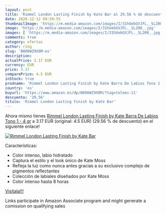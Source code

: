 ```yaml
---
layout: post
title: 'Rimmel London Lasting Finish by Kate Bar al 29.56 % de descuento'
date: 2020-12-12 09:59:55
thumbnailImage: 'https://m.media-amazon.com/images/I/31hUebGVJFL._SL200_.jpg'
image: 'https://m.media-amazon.com/images/I/31hUebGVJFL._SL200_.jpg'
images: [ 'https://m.media-amazon.com/images/I/31hUebGVJFL._SL200_.jpg' ]
comments: true
category: ofertas
author: ring
slug: 'B006WZ9X8M-es'
description:
actualPrice: 3.17 EUR
currency: EUR
price: 3.17
comparePrice: 4.5 EUR
inStock: true
prodname: 'Rimmel London Lasting Finish by Kate Barra De Labios Tono 1 - 4 gr'
country: 'es'
buyurl: 'https://www.amazon.es/dp/B006WZ9X8M/?tag=tolees-21'
descuento: '29.56'
titulo: 'Rimmel London Lasting Finish by Kate Bar'
---
```


Ahora mismo tienes [Rimmel London Lasting Finish by Kate Barra De Labios Tono 1 - 4 gr](https://www.amazon.es/dp/B006WZ9X8M/?tag=tolees-21) a 3.17 EUR (original: 4.5 EUR) (29.56 %  de descuento) en el siguiente enlace!

[![Rimmel London Lasting Finish by Kate Bar](https://m.media-amazon.com/images/I/31hUebGVJFL._SL200_.jpg)](https://www.amazon.es/dp/B006WZ9X8M/?tag=tolees-21)

Características:

- Color intenso, labio hidratado
- Captura el estilo y el look único de Kate Moss
- Refleja la luz como nunca antes gracias a su exclusivo complejo de pigmentos reflectantes
- Colección de labiales diseñados por Kate Moss
- Color intenso hasta 8 horas

[Visítala!!!](https://www.amazon.es/dp/B006WZ9X8M/?tag=tolees-21)

Links participate in Amazon Associate program and might generate a comission on qualifying sales
